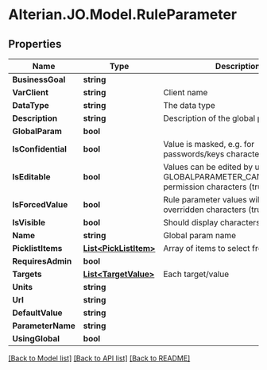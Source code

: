 # Alterian.JO.Model.RuleParameter

## Properties

Name | Type | Description | Notes
------------ | ------------- | ------------- | -------------
**BusinessGoal** | **string** |  | [optional] 
**VarClient** | **string** | Client name | [optional] 
**DataType** | **string** | The data type | [optional] 
**Description** | **string** | Description of the global parameter | [optional] 
**GlobalParam** | **bool** |  | [optional] 
**IsConfidential** | **bool** | Value is masked, e.g. for passwords/keys characters (true/false) | [optional] 
**IsEditable** | **bool** | Values can be edited by users without GLOBALPARAMETER_CAN_CONFIGURE permission characters (true/false) | [optional] 
**IsForcedValue** | **bool** | Rule parameter values will be overridden characters (true/false) | [optional] 
**IsVisible** | **bool** | Should display characters (true/false) | [optional] 
**Name** | **string** | Global param name | [optional] 
**PicklistItems** | [**List&lt;PickListItem&gt;**](PickListItem.md) | Array of items to select from | [optional] 
**RequiresAdmin** | **bool** |  | [optional] 
**Targets** | [**List&lt;TargetValue&gt;**](TargetValue.md) | Each target/value | [optional] 
**Units** | **string** |  | [optional] 
**Url** | **string** |  | [optional] 
**DefaultValue** | **string** |  | [optional] 
**ParameterName** | **string** |  | [optional] 
**UsingGlobal** | **bool** |  | [optional] 

[[Back to Model list]](../README.md#documentation-for-models) [[Back to API list]](../README.md#documentation-for-api-endpoints) [[Back to README]](../README.md)

